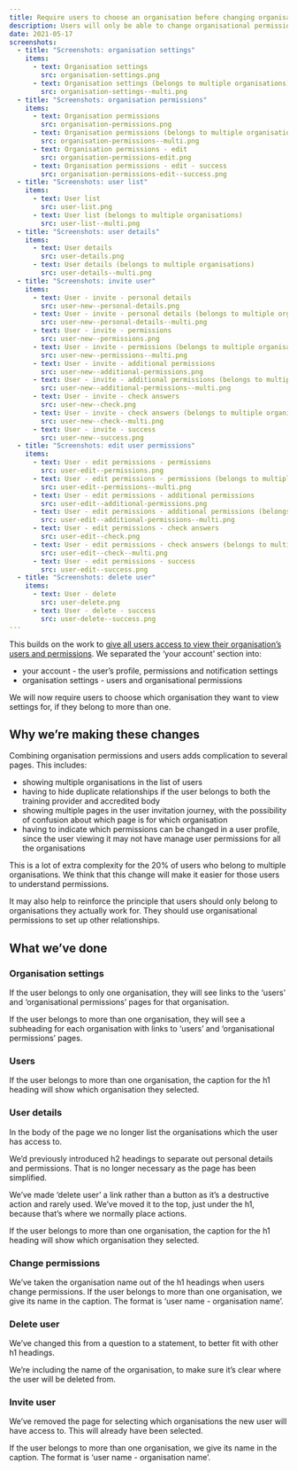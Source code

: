 ```yaml
---
title: Require users to choose an organisation before changing organisation settings
description: Users will only be able to change organisational permissions and user settings for one organisation at a time
date: 2021-05-17
screenshots:
  - title: "Screenshots: organisation settings"
    items:
      - text: Organisation settings
        src: organisation-settings.png
      - text: Organisation settings (belongs to multiple organisations)
        src: organisation-settings--multi.png
  - title: "Screenshots: organisation permissions"
    items:
      - text: Organisation permissions
        src: organisation-permissions.png
      - text: Organisation permissions (belongs to multiple organisations)
        src: organisation-permissions--multi.png
      - text: Organisation permissions - edit
        src: organisation-permissions-edit.png
      - text: Organisation permissions - edit - success
        src: organisation-permissions-edit--success.png
  - title: "Screenshots: user list"
    items:
      - text: User list
        src: user-list.png
      - text: User list (belongs to multiple organisations)
        src: user-list--multi.png
  - title: "Screenshots: user details"
    items:
      - text: User details
        src: user-details.png
      - text: User details (belongs to multiple organisations)
        src: user-details--multi.png
  - title: "Screenshots: invite user"
    items:
      - text: User - invite - personal details
        src: user-new--personal-details.png
      - text: User - invite - personal details (belongs to multiple organisations)
        src: user-new--personal-details--multi.png
      - text: User - invite - permissions
        src: user-new--permissions.png
      - text: User - invite - permissions (belongs to multiple organisations)
        src: user-new--permissions--multi.png
      - text: User - invite - additional permissions
        src: user-new--additional-permissions.png
      - text: User - invite - additional permissions (belongs to multiple organisations)
        src: user-new--additional-permissions--multi.png
      - text: User - invite - check answers
        src: user-new--check.png
      - text: User - invite - check answers (belongs to multiple organisations)
        src: user-new--check--multi.png
      - text: User - invite - success
        src: user-new--success.png
  - title: "Screenshots: edit user permissions"
    items:
      - text: User - edit permissions - permissions
        src: user-edit--permissions.png
      - text: User - edit permissions - permissions (belongs to multiple organisations)
        src: user-edit--permissions--multi.png
      - text: User - edit permissions - additional permissions
        src: user-edit--additional-permissions.png
      - text: User - edit permissions - additional permissions (belongs to multiple organisations)
        src: user-edit--additional-permissions--multi.png
      - text: User - edit permissions - check answers
        src: user-edit--check.png
      - text: User - edit permissions - check answers (belongs to multiple organisations)
        src: user-edit--check--multi.png
      - text: User - edit permissions - success
        src: user-edit--success.png
  - title: "Screenshots: delete user"
    items:
      - text: User - delete
        src: user-delete.png
      - text: User - delete - success
        src: user-delete--success.png
---
```


This builds on the work to [give all users access to view their organisation’s users and permissions](/manage-teacher-training-applications/giving-all-users-access-to-view-their-organisations-users-and-permissions). We separated the ‘your account’ section into:

- your account - the user’s profile, permissions and notification settings
- organisation settings - users and organisational permissions

We will now require users to choose which organisation they want to view settings for, if they belong to more than one.

## Why we’re making these changes

Combining organisation permissions and users adds complication to several pages. This includes:

- showing multiple organisations in the list of users
- having to hide duplicate relationships if the user belongs to both the training provider and accredited body
- showing multiple pages in the user invitation journey, with the possibility of confusion about which page is for which organisation
- having to indicate which permissions can be changed in a user profile, since the user viewing it may not have manage user permissions for all the organisations

This is a lot of extra complexity for the 20% of users who belong to multiple organisations. We think that this change will make it easier for those users to understand permissions.

It may also help to reinforce the principle that users should only belong to organisations they actually work for. They should use organisational permissions to set up other relationships.

## What we’ve done

### Organisation settings

If the user belongs to only one organisation, they will see links to the ‘users’ and ‘organisational permissions’ pages for that organisation.

If the user belongs to more than one organisation, they will see a subheading for each organisation with links to ‘users’ and ‘organisational permissions’ pages.

### Users

If the user belongs to more than one organisation, the caption for the h1 heading will show which organisation they selected.

### User details

In the body of the page we no longer list the organisations which the user has access to.

We’d previously introduced h2 headings to separate out personal details and permissions. That is no longer necessary as the page has been simplified.

We’ve made ‘delete user’ a link rather than a button as it’s a destructive action and rarely used. We’ve moved it to the top, just under the h1, because that’s where we normally place actions.

If the user belongs to more than one organisation, the caption for the h1 heading will show which organisation they selected.

### Change permissions

We’ve taken the organisation name out of the h1 headings when users change permissions. If the user belongs to more than one organisation, we give its name in the caption. The format is ‘user name - organisation name’.

### Delete user

We’ve changed this from a question to a statement, to better fit with other h1 headings.

We’re including the name of the organisation, to make sure it’s clear where the user will be deleted from.

### Invite user

We’ve removed the page for selecting which organisations the new user will have access to. This will already have been selected.

If the user belongs to more than one organisation, we give its name in the caption. The format is ‘user name - organisation name’.
